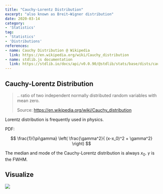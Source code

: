 ```yaml
---
title: "Cauchy-Lorentz Distribution"
excerpt: "also known as Breit–Wigner distribution"
date: 2020-03-14
category:
- 'Statistics'
tag:
- 'Statistics'
- 'Distributions'
references:
- name: Cauchy Distribution @ Wikipedia
  link: https://en.wikipedia.org/wiki/Cauchy_distribution
- name: stdlib.js documentation
  link: https://stdlib.io/docs/api/v0.0.90/@stdlib/stats/base/dists/cauchy
---
```


## Cauchy-Lorentz Distribution

> .. ratio of two independent normally distributed random variables with mean zero.
>
> Source: https://en.wikipedia.org/wiki/Cauchy_distribution

Lorentz distribution is frequently used in physics.

PDF:

$$
\frac{1}{\pi\gamma} \left( \frac{\gamma^2}{ (x-x_0)^2 + \gamma^2} \right)
$$

The median and mode of the Cauchy-Lorentz distribution is always $x_0$. $\gamma$ is the FWHM.

## Visualize

![](../assets/cauchy/cauchy.png)